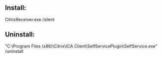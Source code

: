 ## Install:
CitrixReceiver.exe /silent 

## Uninstall:
"C:\Program Files (x86)\Citrix\ICA Client\SelfServicePlugin\SelfService.exe" /uninstall
